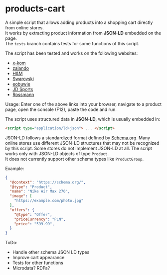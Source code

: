# products-cart
A simple script that allows adding products into a shopping cart directly from online stores.  
It works by extracting product information from **JSON-LD** embedded on the page. <br/>
The `tests` branch contains tests for some functions of this script.

The script has been tested and works on the following websites:
- [x-kom](https://www.x-kom.pl)  
- [zalando](https://www.zalando.pl)  
- [H&M](https://www2.hm.com)  
- [Swarovski](https://www.swarovski.com)  
- [eobuwie](https://www.eobuwie.com.pl)  
- [JD Sports](https://www.jdsports.pl)  
- [Rossmann](https://www.rossmann.pl)

Usage: 
Enter one of the above links into your browser, navigate to a product page, open the console (F12), paste the code and run. 

The script uses structured data in **JSON-LD**, which is usually embedded in:
```html 
<script type="application/ld+json"> ... </script>
```

JSON-LD follows a standardized format defined by [Schema.org](https://schema.org/Product).
Many online stores use different JSON-LD structures that may not be recognized by this script.
Some stores do not implement JSON-LD at all.
The script works only with JSON-LD objects of type `Product`.  
It does not currently support other schema types like `ProductGroup`.

Example:
```json
{
  "@context": "https://schema.org/",
  "@type": "Product",
  "name": "Nike Air Max 270",
  "image": [
    "https://example.com/photo.jpg"
  ],
  "offers": {
    "@type": "Offer",
    "priceCurrency": "PLN",
    "price": "599.99",
  }
}
```

ToDo:
- Handle other schema JSON LD types
- Improve cart appearance
- Tests for other functions
- Microdata? RDFa?
